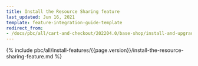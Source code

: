 ```yaml
---
title: Install the Resource Sharing feature
last_updated: Jun 16, 2021
template: feature-integration-guide-template
redirect_from:
- /docs/pbc/all/cart-and-checkout/202204.0/base-shop/install-and-upgrade/install-features/install-the-resource-sharing-feature.html
---
```


{% include pbc/all/install-features/{{page.version}}/install-the-resource-sharing-feature.md %} <!-- To edit, see /_includes/pbc/all/install-features/202311.0/install-the-resource-sharing-feature.md -->
